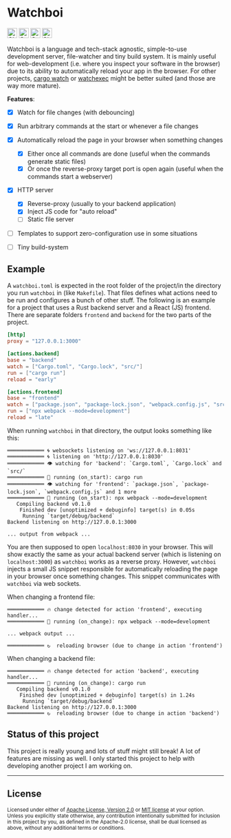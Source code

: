 Watchboi
========

[<img alt="CI status of master" src="https://img.shields.io/github/workflow/status/LukasKalbertodt/watchboi/CI/master?label=CI&logo=github&logoColor=white&style=for-the-badge" height="23">](https://github.com/LukasKalbertodt/watchboi/actions?query=workflow%3ACI+branch%3Amaster)
[<img alt="Crates.io Version" src="https://img.shields.io/crates/v/watchboi?logo=rust&style=for-the-badge" height="23">](https://crates.io/crates/watchboi)
<img alt="Crates.io Downloads" src="https://img.shields.io/crates/d/watchboi?color=%233498db&label=crates.io%20downloads&style=for-the-badge" height="23">
<img alt="GitHub Downloads" src="https://img.shields.io/github/downloads/LukasKalbertodt/watchboi/total?color=3498db&label=Github%20downloads&style=for-the-badge" height="23">


Watchboi is a language and tech-stack agnostic, simple-to-use development server, file-watcher and tiny build system.
It is mainly useful for web-development (i.e. where you inspect your software in the browser) due to its ability to automatically reload your app in the browser.
For other projects, [cargo watch](https://github.com/passcod/cargo-watch) or [watchexec](https://github.com/watchexec/watchexec) might be better suited (and those are way more mature).

**Features**:

- [x] Watch for file changes (with debouncing)
- [x] Run arbitrary commands at the start or whenever a file changes
- [x] Automatically reload the page in your browser when something changes
    - [x] Either once all commands are done (useful when the commands generate static files)
    - [x] Or once the reverse-proxy target port is open again (useful when the commands start a webserver)
- [x] HTTP server
    - [x] Reverse-proxy (usually to your backend application)
    - [x] Inject JS code for "auto reload"
    - [ ] Static file server
- [ ] Templates to support zero-configuration use in some situations
- [ ] Tiny build-system


## Example

A `watchboi.toml` is expected in the root folder of the project/in the directory you run `watchboi` in (like `Makefile`).
That files defines what actions need to be run and configures a bunch of other stuff.
The following is an example for a project that uses a Rust backend server and a React (JS) frontend.
There are separate folders `frontend` and `backend` for the two parts of the project.

```toml
[http]
proxy = "127.0.0.1:3000"

[actions.backend]
base = "backend"
watch = ["Cargo.toml", "Cargo.lock", "src/"]
run = ["cargo run"]
reload = "early"

[actions.frontend]
base = "frontend"
watch = ["package.json", "package-lock.json", "webpack.config.js", "src/"]
run = ["npx webpack --mode=development"]
reload = "late"
```

When running `watchboi` in that directory, the output looks something like this:

```
════════════ 🌀 websockets listening on 'ws://127.0.0.1:8031'
════════════ 🌀 listening on 'http://127.0.0.1:8030'
════════════ 👁 watching for 'backend': `Cargo.toml`, `Cargo.lock` and `src/`
════════════ 🐇 running (on_start): cargo run
════════════ 👁 watching for 'frontend': `package.json`, `package-lock.json`, `webpack.config.js` and 1 more
════════════ 🐇 running (on_start): npx webpack --mode=development
   Compiling backend v0.1.0
    Finished dev [unoptimized + debuginfo] target(s) in 0.05s
     Running `target/debug/backend`
Backend listening on http://127.0.0.1:3000

... output from webpack ...
```

You are then supposed to open `localhost:8030` in your browser.
This will show exactly the same as your actual backend server (which is listening on `localhost:3000`) as `watchboi` works as a reverse proxy.
However, `watchboi` injects a small JS snippet responsible for automatically reloading the page in your browser once something changes.
This snippet communicates with `watchboi` via web sockets.

When changing a frontend file:

```
════════════ 🔥 change detected for action 'frontend', executing handler...
════════════ 🐇 running (on_change): npx webpack --mode=development

... webpack output ...

════════════ ↻  reloading browser (due to change in action 'frontend')
```

When changing a backend file:

```
════════════ 🔥 change detected for action 'backend', executing handler...
════════════ 🐇 running (on_change): cargo run
   Compiling backend v0.1.0
    Finished dev [unoptimized + debuginfo] target(s) in 1.24s
     Running `target/debug/backend`
Backend listening on http://127.0.0.1:3000
════════════ ↻  reloading browser (due to change in action 'backend')
```


## Status of this project

This project is really young and lots of stuff might still break!
A lot of features are missing as well.
I only started this project to help with developing another project I am working on.


---

## License

<sup>
Licensed under either of <a href="LICENSE-APACHE">Apache License, Version
2.0</a> or <a href="LICENSE-MIT">MIT license</a> at your option.
</sup>

<br>

<sub>
Unless you explicitly state otherwise, any contribution intentionally submitted
for inclusion in this project by you, as defined in the Apache-2.0 license,
shall be dual licensed as above, without any additional terms or conditions.
</sub>
